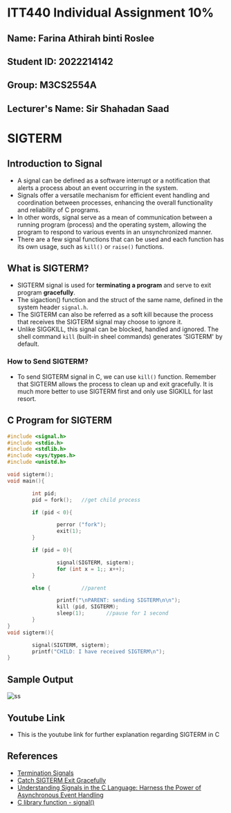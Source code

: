 # ITT440 Individual Assignment 10%
## Name: Farina Athirah binti Roslee
## Student ID: 2022214142
## Group: M3CS2554A
## Lecturer's Name: Sir Shahadan Saad

# SIGTERM
## Introduction to Signal
- A signal can be defined as a software interrupt or a notification that alerts a process about an event occurring in the system.
- Signals offer a versatile mechanism for efficient event handling and coordination between processes, enhancing the overall functionality and reliability of C programs.
- In other words, signal serve as a mean of communication between a running program (process) and the operating system, allowing the program to respond to various events in an unsynchronized manner.
- There are a few signal functions that can be used and each function has its own usage, such as `kill()` or `raise()` functions.

## What is SIGTERM?
- SIGTERM signal is used for **terminating a program** and serve to exit program **gracefully**.
- The sigaction() function and the struct of the same name, defined in the system header `signal.h`.
- The SIGTERM can also be referred as a soft kill because the process that receives the SIGTERM signal may choose to ignore it.
- Unlike SIGGKILL, this signal can be blocked, handled and ignored. The shell command `kill` (built-in sheel commands) generates 'SIGTERM' by default.

### How to Send SIGTERM?
- To send SIGTERM signal in C, we can use `kill()` function. Remember that SIGTERM allows the process to clean up and exit gracefully. It is much more better to use SIGTERM first and only use SIGKILL for last resort.

## C Program for SIGTERM
```C
#include <signal.h>
#include <stdio.h>
#include <stdlib.h>
#include <sys/types.h>
#include <unistd.h>

void sigterm();
void main(){

        int pid;
        pid = fork();   //get child process

        if (pid < 0){

                perror ("fork");
                exit(1);
        }

        if (pid = 0){

                signal(SIGTERM, sigterm);
                for (int x = 1;; x++);
        }

        else {          //parent

                printf("\nPARENT: sending SIGTERM\n\n");
                kill (pid, SIGTERM);
                sleep(1);       //pause for 1 second
        }
}
void sigterm(){

        signal(SIGTERM, sigterm);
        printf("CHILD: I have received SIGTERM\n");
}
```
## Sample Output
![ss ](https://github.com/addff/2403-ITT440/assets/166006878/5fb26bf7-182a-4f5d-8c81-dcd761d948d0)

## Youtube Link
- This is the youtube link for further explanation regarding SIGTERM in C 

## References
- [Termination Signals](https://www.gnu.org/software/libc/manual/html_node/Termination-Signals.html#:~:text=The%20SIGTERM%20signal%20is%20a,kill%20generates%20SIGTERM%20by%20default)
- [Catch SIGTERM Exit Gracefully](https://airtower.wordpress.com/2010/06/16/catch-sigterm-exit-gracefully/)
- [Understanding Signals in the C Language: Harness the Power of Asynchronous Event Handling](https://medium.com/@razika28/signals-ad83f38f80b6)
- [C library function - signal()](https://www.tutorialspoint.com/c_standard_library/c_function_signal.htm)

